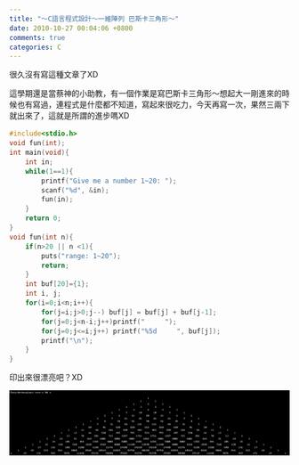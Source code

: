 ```yaml
---
title: "～C語言程式設計～一維陣列 巴斯卡三角形～"
date: 2010-10-27 00:04:06 +0800
comments: true
categories: C
---
```

很久沒有寫這種文章了XD

這學期還是當蔡神的小助教，有一個作業是寫巴斯卡三角形～想起大一剛進來的時候也有寫過，連程式是什麼都不知道，寫起來很吃力，今天再寫一次，果然三兩下就出來了，這就是所謂的進步嗎XD

``` c
#include<stdio.h>
void fun(int);
int main(void){
	int in;
	while(1==1){
		printf("Give me a number 1~20: ");
		scanf("%d", &in);
		fun(in);
	}
	return 0;
}
void fun(int n){
	if(n>20 || n <1){
		puts("range: 1~20");
		return;
	}
	int buf[20]={1};
	int i, j;
	for(i=0;i<n;i++){
		for(j=i;j>0;j--) buf[j] = buf[j] + buf[j-1];
		for(j=0;j<n-i;j++)printf("     ");
		for(j=0;j<=i;j++) printf("%5d     ", buf[j]);
		printf("\n");
	}
}
```

印出來很漂亮吧？XD

![](/images/slum-area/37_0.png)
